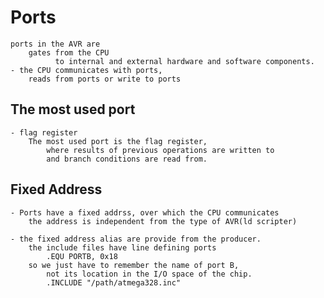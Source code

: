 # Ports
    ports in the AVR are 
        gates from the CPU 
              to internal and external hardware and software components.
    - the CPU communicates with ports,
        reads from ports or write to ports 

## The most used port
    - flag register
        The most used port is the flag register, 
            where results of previous operations are written to
            and branch conditions are read from.

## Fixed Address
    - Ports have a fixed addrss, over which the CPU communicates
        the address is independent from the type of AVR(ld scripter)

    - the fixed address alias are provide from the producer.
        the include files have line defining ports
            .EQU PORTB, 0x18
        so we just have to remember the name of port B,
            not its location in the I/O space of the chip.
            .INCLUDE "/path/atmega328.inc"
